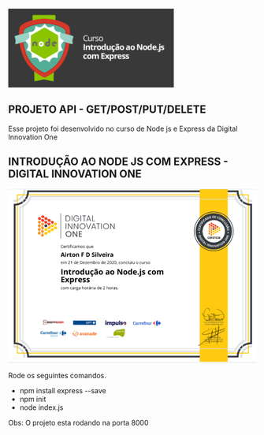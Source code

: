 ![Curso NodeJS](node.PNG)

## PROJETO API - GET/POST/PUT/DELETE

Esse projeto foi desenvolvido no curso de Node js e Express da Digital Innovation One

## INTRODUÇÃO AO NODE JS COM EXPRESS - DIGITAL INNOVATION ONE

![NodeJS](certificado.PNG)

Rode os seguintes comandos.
 
* npm install express --save
* npm init
* node index.js

Obs: O projeto esta rodando na porta 8000